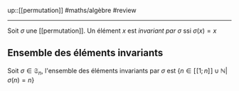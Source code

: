 up::[[permutation]]
#maths/algèbre #review 

----

Soit $\sigma$ une [[permutation]].
Un élément $x$ est _invariant par $\sigma$_ ssi $\sigma(x) = x$

## Ensemble des éléments invariants
Soit $\sigma\in\mathfrak S_n$, l'ensemble des éléments invariants par $\sigma$ est $\{n\in [\![1;n]\!]\cup\mathbb N|\sigma(n)=n\}$

